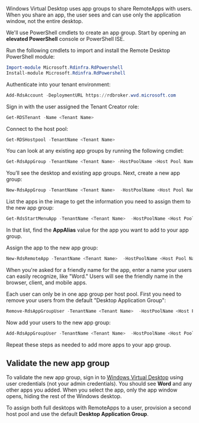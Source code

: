 Windows Virtual Desktop uses app groups to share RemoteApps with users. When you share an app, the user sees and can use only the application window, not the entire desktop.  

We'll use PowerShell cmdlets to create an app group. Start by opening an **elevated PowerShell** console or PowerShell ISE.

Run the following cmdlets to import and install the Remote Desktop PowerShell module:

```powershell
Import-module Microsoft.Rdinfra.RdPowershell 
Install-module Microsoft.Rdinfra.RdPowershell 
```

Authenticate into your tenant environment:

```powershell
Add-RdsAccount -DeploymentURL https://rdbroker.wvd.microsoft.com  
```

Sign in with the user assigned the Tenant Creator role: 

```powershell
Get-RDSTenant -Name <Tenant Name> 
```

Connect to the host pool:  

```powershell
Get-RDSHostpool -TenantName <Tenant Name> 
```

You can look at any existing app groups by running the following cmdlet: 

```powershell
Get-RdsAppGroup -TenantName <Tenant Name> -HostPoolName <Host Pool Name> 
```

You’ll see the desktop and existing app groups. Next,  create a new app group: 

```powershell
New-RdsAppGroup -TenantName <Tenant Name>  -HostPoolName <Host Pool Name> -Name “Basic app group” -ResourceType RemoteApp 
```

List the apps in the image to get the information you need to assign them to the new app group: 

```powershell
Get-RdsStartMenuApp -TenantName <Tenant Name>  -HostPoolName <Host Pool Name> -AppGroupName “Remote Apps” 
```

In that list, find the **AppAlias** value for the app you want to add to your app group. 

Assign the app to the new app group: 

```powershell
New-RdsRemoteApp -TenantName <Tenant Name>  -HostPoolName <Host Pool Name> -Name “Basic app group” -AppAlias word 
```

When you're asked for a friendly name for the app, enter a name your users can easily recognize, like "Word." Users will see the friendly name in the browser, client, and mobile apps.

Each user can only be in one app group per host pool. First you need to remove your users from the default "Desktop Application Group": 

```powershell
Remove-RdsAppGroupUser -TenantName <Tenant Name>  -HostPoolName <Host Pool Name> -AppGroupName “Desktop Application Group” -UserPrincipalName <UPNemail> 
```

Now add your users to the new app group: 

```powershell
Add-RdsAppGroupUser -TenantName <Tenant Name>  -HostPoolName <Host Pool Name> -AppGroupName “Basic app group” -UserPrincipalName <UPNemail> 
```

Repeat these steps as needed to add more apps to your app group. 

## Validate the new app group  
To validate the new app group, sign in to [Windows Virtual Desktop](https://aka.ms/wvdweb) using user credentials (not your admin credentials). You should see **Word** and any other apps you added. When you select the app, only the app window opens, hiding the rest of the Windows desktop. 

To assign both full desktops with RemoteApps to a user, provision a second host pool and use the default **Desktop Application Group**.